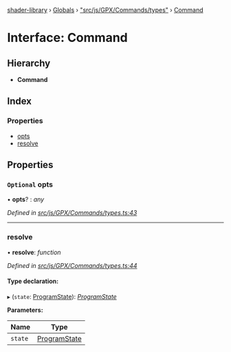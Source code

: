 [shader-library](../README.md) › [Globals](../globals.md) › ["src/js/GPX/Commands/types"](../modules/_src_js_gpx_commands_types_.md) › [Command](_src_js_gpx_commands_types_.command.md)

# Interface: Command

## Hierarchy

* **Command**

## Index

### Properties

* [opts](_src_js_gpx_commands_types_.command.md#optional-opts)
* [resolve](_src_js_gpx_commands_types_.command.md#resolve)

## Properties

### `Optional` opts

• **opts**? : *any*

*Defined in [src/js/GPX/Commands/types.ts:43](https://github.com/devjeetr/shader-lib-2/blob/83bd8e1/src/js/GPX/Commands/types.ts#L43)*

___

###  resolve

• **resolve**: *function*

*Defined in [src/js/GPX/Commands/types.ts:44](https://github.com/devjeetr/shader-lib-2/blob/83bd8e1/src/js/GPX/Commands/types.ts#L44)*

#### Type declaration:

▸ (`state`: [ProgramState](_src_js_gpx_commands_types_.programstate.md)): *[ProgramState](_src_js_gpx_commands_types_.programstate.md)*

**Parameters:**

Name | Type |
------ | ------ |
`state` | [ProgramState](_src_js_gpx_commands_types_.programstate.md) |

